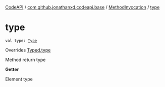 [CodeAPI](../../index.md) / [com.github.jonathanxd.codeapi.base](../index.md) / [MethodInvocation](index.md) / [type](.)

# type

`val type: `[`Type`](http://docs.oracle.com/javase/6/docs/api/java/lang/reflect/Type.html)

Overrides [Typed.type](../-typed/type.md)

Method return type

**Getter**

Element type

